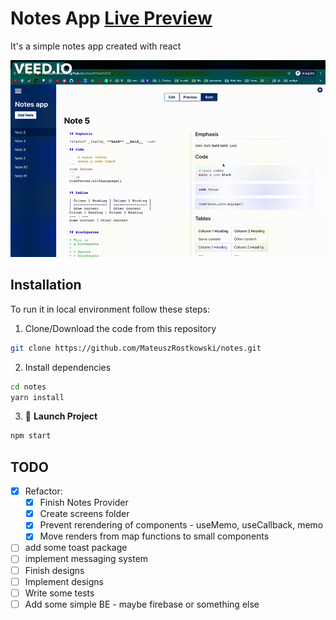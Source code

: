# Notes App [Live Preview](https://mateuszrostkowski.github.io/notes/)

It's a simple notes app created with react

![Preview](./src/assets/AppPreview.gif)

## **Installation**

To run it in local environment follow these steps:

1. Clone/Download the code from this repository

```bash
git clone https://github.com/MateuszRostkowski/notes.git
```

2. Install dependencies

```bash
cd notes
yarn install
```

3. 🚀 **Launch Project**

```bash
npm start
```

## **TODO**

- [x] Refactor:
  - [x] Finish Notes Provider
  - [x] Create screens folder
  - [x] Prevent rerendering of components - useMemo, useCallback, memo
  - [x] Move renders from map functions to small components
- [ ] add some toast package
- [ ] implement messaging system
- [ ] Finish designs
- [ ] Implement designs
- [ ] Write some tests
- [ ] Add some simple BE - maybe firebase or something else
